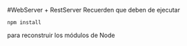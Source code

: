 #WebServer + RestServer
Recuerden que deben de ejecutar
```
npm install

```
para reconstruir los módulos de Node